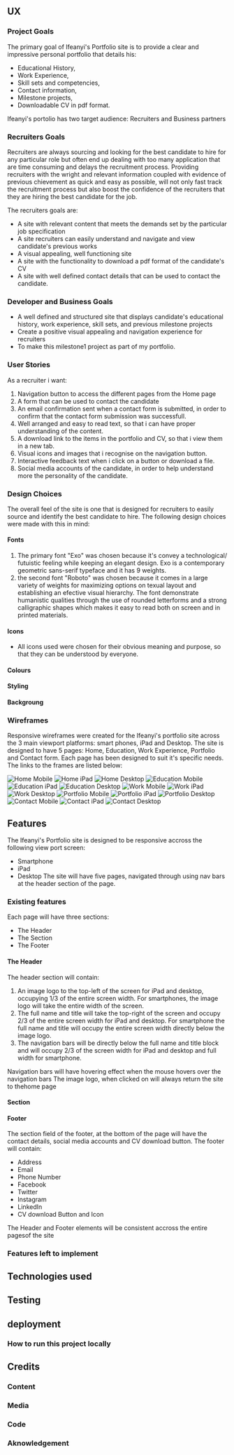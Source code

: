 ## UX

### Project Goals

The primary goal of Ifeanyi's Portfolio site is to provide a clear and 
impressive personal portfolio that details his:

* Educational History,
* Work Experience,
* Skill sets and competencies,
* Contact information,
* Milestone projects,
* Downloadable CV in pdf format.

Ifeanyi's portolio has two target audience: Recruiters and Business partners

### Recruiters Goals

Recruiters are always sourcing and looking for the best candidate to hire for 
any particular role but often end up dealing with too many application that are 
time consuming and delays the recruitment process. Providing recruiters with the 
wright and relevant information coupled with evidence of previous chievement as 
quick and easy as possible, will not only fast track the recruitment process but
also boost the confidence of the recruiters that they are hiring the best 
candidate for the job.

The recruiters goals are:
* A site with relevant content that meets the demands set by the particular job 
  specification
* A site recruiters can easily understand and navigate and view candidate's 
  previous works
* A visual appealing, well functioning site
* A site with the functionality to download a pdf format of the candidate's CV
* A site with well defined contact details that can be used to contact the 
  candidate.

### Developer and Business Goals

* A well defined and structured site that displays candidate's educational 
  history, work experience, skill sets, and previous milestone projects
* Create a positive visual appealing and navigation experience for recruiters
* To make this milestone1 project as part of my portfolio.

### User Stories

As a recruiter i want:

  1. Navigation button to access the different pages from the Home page
  2. A form that can be used to contact the candidate
  3. An email confirmation sent when a contact form is submitted, in order to 
     confirm that the contact form submission was successfull.
  4. Well arranged and easy to read text, so that i can have proper 
     understanding of the content.
  5. A download link to the items in the portfolio and CV, so that i view them 
     in a new tab.
  6. Visual icons and images that i recognise on the navigation button.
  7. Interactive feedback text when i click on a button or download a file.
  8. Social media accounts of the candidate, in order to help understand more 
     the personality of the candidate.
   
### Design Choices

The overall feel of the site is one that is designed for recruiters to easily 
source and identify the best candidate to hire. 
The following design choices were made with this in mind:

#### Fonts

   1. The primary font "Exo" was chosen because it's convey a technological/
      futuistic feeling while keeping an elegant design. Exo is a contemporary 
      geometric sans-serif typeface and it has 9 weights.
   2. the second font "Roboto" was chosen because it comes in a large variety of 
      weights for maximizing options on texual layout and establishing an 
      efective visual hierarchy. The font demonstrate humanistic qualities 
      through the use of rounded letterforms and a strong calligraphic shapes 
      which makes it easy to read both on screen and in printed materials.

#### Icons

* All icons used were chosen for their obvious meaning and purpose, so that they 
  can be understood by everyone.

#### Colours

#### Styling

#### Backgroung

### Wireframes

Responsive wireframes were created for the Ifeanyi's portfolio site across the 3 
main viewport platforms: smart phones, iPad and Desktop. The site is designed to 
have 5 pages: Home, Education, Work Experience, Portfolio and Contact form. Each 
page has been designed to suit it's specific needs. The links to the frames are 
listed below:

![Home Mobile](assets/wireframes/homemobile.jpg)
![Home iPad](/assets/wireframes/homeipad.jpg)
![Home Desktop](/assets/wireframes/homedesktop.jpg)
![Education Mobile](/assets/wireframes/educationmobile.jpg)
![Education iPad](/assets/wireframes/educationipad.jpg)
![Education Desktop](/assets/wireframes/educationdesktop.jpg)
![Work Mobile](/assets/wireframes/Workmobile.jpg)
![Work iPad](/assets/wireframes/workipad.jpg)
![Work Desktop](/assets/wireframes/workdesktop.jpg)
![Portfolio Mobile](/assets/wireframes/portfoliomobile.jpg)
![Portfolio iPad](/assets/wireframes/portfolioipad.jpg)
![Portfolio Desktop](/css/assets/wireframes/portfolidesktop.jpg)
![Contact Mobile](/assets/wireframes/contactmobile.jpg)
![Contact iPad](/assets/wireframes/contactipad.jpg)
![Contact Desktop](/assets/wireframes/contactdesktop.jpg)


## Features

The Ifeanyi's Portfolio site is designed to be responsive accross the following 
view port screen:
* Smartphone
* iPad
* Desktop
The site will have five pages, navigated through using nav bars at the header 
section of the page. 

### Existing features

Each page will have three sections:

 - The Header
 - The Section
 - The Footer 

#### The Header

The header section will contain:

1. An image logo to the top-left of the screen for iPad and desktop, occupying 
   1/3 of the entire screen width. For smartphones, the image logo will take 
   the entire width of the screen.
2. The full name and title will take the top-right of the screen and occupy 2/3 
   of the entire screen width for iPad and desktop. For smartphone the full name 
   and title will occupy the entire screen width directly below the image logo.
3. The navigation bars will be directly below the full name and title block and 
   will occupy 2/3 of the screen width for iPad and desktop and full width for 
   smartphone.

Navigation bars will have hovering effect when the mouse hovers over the 
navigation bars
The image logo, when clicked on will always return the site to thehome page

#### Section

#### Footer

The section field of the footer, at the bottom of the page will have the 
contact details, social media accounts and CV download button. The footer 
will contain:

* Address
* Email
* Phone Number
* Facebook
* Twitter
* Instagram
* LinkedIn
* CV download Button and Icon

The Header and Footer elements will be consistent accross the entire pagesof 
the site

### Features left to implement

## Technologies used

## Testing

## deployment

### How to run this project locally

## Credits

### Content

### Media

### Code

### Aknowledgement